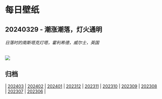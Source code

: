 # 每日壁纸

## 20240329 - 潮涨潮落，灯火通明

###### 日落时的南斯塔克灯塔，霍利希德，威尔士，英国

![](https://www.bing.com/th?id=OHR.SouthStackLight_ZH-CN5932471774_UHD.jpg)

## 归档

| [202403](/202403/README.md)
| [202402](/202402/README.md)
| [202401](/202401/README.md)
| [202312](/202312/README.md)
| [202311](/202311/README.md)
| [202310](/202310/README.md)
| [202309](/202309/README.md)
| [202308](/202308/README.md)
| [202307](/202307/README.md)
| [202306](/202306/README.md)
|
